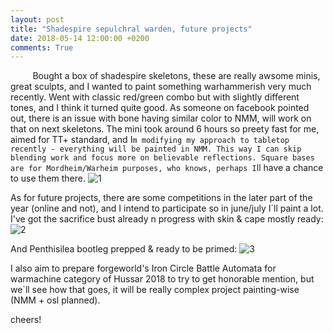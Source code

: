 ```yaml
---
layout: post
title: "Shadespire sepulchral warden, future projects"
date: 2018-05-14 12:00:00 +0200
comments: True
---
```


&nbsp;&nbsp;&nbsp;&nbsp;&nbsp;&nbsp;&nbsp;&nbsp;
Bought a box of shadespire skeletons, these are really awsome minis, great sculpts, and I wanted to paint something warhammerish very much recently. Went with classic red/green combo but with slightly different tones, and I think it turned quite good. As someone on facebook pointed out, there is an issue with bone having similar color to NMM, will work on that on next skeletons. The mini took around 6 hours so preety fast for me, aimed for TT+ standard, and I`m modifying my approach to tabletop recently - everything will be painted in NMM. This way I can skip blending work and focus more on believable reflections. Square bases are for Mordheim/Warheim purposes, who knows, perhaps I`ll have a chance to use them there. 
![1](https://scontent-frx5-1.cdninstagram.com/vp/7c6bb044459ba8d72f5836e840363d9b/5B7717FF/t51.2885-15/e35/31725153_971066749734440_6963667168357515264_n.jpg)

As for future projects, there are some competitions in the later part of the year (online and not), and I intend to participate so in june/july I`ll paint a lot. I've got the sacrifice bust already n progress with skin & cape mostly ready:
![2](https://scontent-frx5-1.cdninstagram.com/vp/4940cf938631b9e191cd325fd43d48b4/5B99FC9B/t51.2885-15/e35/30593322_174229940071021_2656405889249968128_n.jpg)

And Penthisilea bootleg prepped & ready to be primed:
![3](https://scontent-frx5-1.cdninstagram.com/vp/3ddbd5ceef1f347be5f1c2980b11dec0/5B9C3DA5/t51.2885-15/e35/30830821_523849421345620_8591020273833082880_n.jpg)

I also aim to prepare forgeworld's Iron Circle Battle Automata for warmachine category of Hussar 2018 to try to get honorable mention, but we`ll see how that goes, it will be really complex project painting-wise (NMM + osl planned).

cheers!

